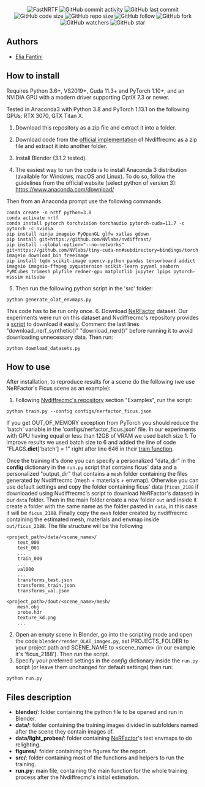 <p align="center">
  <img alt="FastNRTF" src="https://user-images.githubusercontent.com/62103572/210257218-6bef5f4a-aa91-41ec-986c-2b90e02a0a1a.png">
  <img alt="GitHub commit activity" src="https://img.shields.io/github/commit-activity/y/EliaFantini/FastNRTF">
  <img alt="GitHub last commit" src="https://img.shields.io/github/last-commit/EliaFantini/FastNRTF">
  <img alt="GitHub code size" src="https://img.shields.io/github/languages/code-size/EliaFantini/FastNRTF">
  <img alt="GitHub repo size" src="https://img.shields.io/github/repo-size/EliaFantini/FastNRTF">
  <img alt="GitHub follow" src="https://img.shields.io/github/followers/EliaFantini?label=Follow">
  <img alt="GitHub fork" src="https://img.shields.io/github/forks/EliaFantini/FastNRTF?label=Fork">
  <img alt="GitHub watchers" src="https://img.shields.io/github/watchers/EliaFantini/FastNRTF?label=Watch">
  <img alt="GitHub star" src="https://img.shields.io/github/stars/EliaFantini/FastNRTF?style=social">
</p>



## Authors

- [Elia Fantini](https://github.com/EliaFantini/)




## How to install
Requires Python 3.6+, VS2019+, Cuda 11.3+ and PyTorch 1.10+, and an NVIDIA GPU with a modern driver supporting OptiX 7.3 or newer.

Tested in Anaconda3 with Python 3.8 and PyTorch 1.13.1 on the following GPUs: RTX 3070, GTX Titan X.

1. Download this repository as a zip file and extract it into a folder. 
2. Download code from the [official implementation](https://github.com/NVlabs/nvdiffrecmc) of Nvdiffrecmc as a zip file and extract it into another folder.
2. Install Blender (3.1.2 tested).

4. The easiest way to run the code is to install Anaconda 3 distribution (available for Windows, macOS and Linux). To do so, follow the guidelines from the official
website (select python of version 3): https://www.anaconda.com/download/

Then from an Anaconda prompt use the following commands
```
conda create -n nrtf python=3.8
conda activate nrtf
conda install pytorch torchvision torchaudio pytorch-cuda=11.7 -c pytorch -c nvidia
pip install ninja imageio PyOpenGL glfw xatlas gdown
pip install git+https://github.com/NVlabs/nvdiffrast/
pip install --global-option="--no-networks" git+https://github.com/NVlabs/tiny-cuda-nn#subdirectory=bindings/torch
imageio_download_bin freeimage
pip install tqdm scikit-image opencv-python pandas tensorboard addict imageio imageio-ffmpeg pyquaternion scikit-learn pyyaml seaborn PyMCubes trimesh plyfile redner-gpu matplotlib jupyter lpips pytorch-msssim mitsuba
```
5. Then run the following python script in the 'src' folder:
```
python generate_olat_envmaps.py
```
This code has to be run only once. 
6. Download [NeRFactor](https://xiuming.info/projects/nerfactor/) dataset. Our experiments were run on this dataset and Nvdiffrecmc's repository provides a [script](https://github.com/NVlabs/nvdiffrecmc/blob/main/data/download_datasets.py) to download it easily. Comment the last lines "download_nerf_synthetic()"
"download_nerd()" before running it to avoid downloading unnecessary data. Then run:
```
python download_datasets.py
```

## How to use
After installation, to reproduce results for a scene do the following (we use NeRFactor's Ficus scene as an example):
1. Following [Nvdiffrecmc's repository](https://github.com/NVlabs/nvdiffrecmc) section "Examples", run the script:
```
python train.py --config configs/nerfactor_ficus.json
```
If you get OUT_OF_MEMORY exception from PyTorch you should reduce the 'batch' variable in the 'configs/nerfactor_ficus.json' file. In our experiments with GPU having equal or less than 12GB of VRAM we used batch size 1. To improve results we used batch size to 6 and added the line of code "FLAGS.__dict__['batch'] = 1" right after line 646 in their [train function](https://github.com/NVlabs/nvdiffrecmc/blob/main/train.py).

Once the training it's done you can specify a personalized "data_dir" in the **config** dictionary in the `run.py` script that contains  ficus' data and a personalized "output_dir" that contains a `mesh` folder containing the files generated by Nvdiffrecmc (mesh + materials + envmap). Otherwise you can use default settings and copy the folder containing ficus' data (`ficus_2188` if downloaded using Nvdiffrecmc's script to download NeRFactor's dataset) in our `data` folder. Then in the main folder create a new folder `out` and inside it create a folder with the same name as the folder pasted in `data`, in this case it will be `ficus_2188`. Finally copy the `mesh` folder created by nvdiffrecmc containing the estimated mesh, materials and envmap inside `out/ficus_2188`. The file structure will be the following
```
<project_path>/data/<scene_name>/
    test_000
    test_001
    ...
    train_000
    ...
    val000
    ...
    transforms_test.json
    transforms_train.json
    transforms_val.json
    
<project_path>/dout/<scene_name>/mesh/
    mesh.obj
    probe.hdr
    texture_kd.png
    ...
```
2. Open an empty scene in Blender, go into the scripting mode and open the code `blender/render_OLAT_images.py`, set PROJECTS_FOLDER to your project path and SCENE_NAME to <scene_name> (in our example it's 'ficus_2188'). Then run the script.
3. Specify your preferred settings in the *config* dictionary inside the `run.py` script (or leave them unchanged for default settings) then run:
```
python run.py
```


## Files description
- **blender/**: folder containing the python file to be opened and run in Blender.
- **data/**: folder containing the training images divided in subfolders named after the scene they contain images of.
- **data/light_probes/**: folder containing [NeRFactor](https://xiuming.info/projects/nerfactor/)'s test envmaps to do relighting.
- **figures/**: folder containing the figures for the report.
- **src/**: folder containing most of the functions and helpers to run the training.
- **run.py**: main file, containing the main function for the whole training process after the Nvdiffrecmc's initial estimation.







